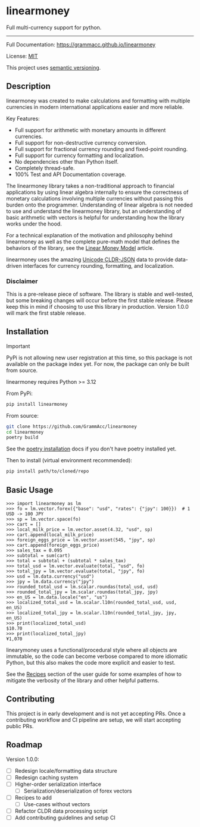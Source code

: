 # linearmoney

Full multi-currency support for python.

---

Full Documentation: https://grammacc.github.io/linearmoney

License: [MIT](LICENSE)

This project uses [semantic versioning](https://semver.org).

## Description

linearmoney was created to make calculations and formatting with multiple currencies
in modern international applications easier and more reliable.

Key Features:

- Full support for arithmetic with monetary amounts in different currencies.
- Full support for non-destructive currency conversion.
- Full support for fractional currency rounding and fixed-point rounding.
- Full support for currency formatting and localization.
- No dependencies other than Python itself.
- Completely thread-safe.
- 100% Test and API Documentation coverage.

The linearmoney library takes a non-traditional approach to financial applications
by using linear algebra internally to ensure the correctness of monetary calculations
involving multiple currencies without passing this burden onto the programmer.
Understanding of linear algebra is not needed to use and understand the linearmoney
library, but an understanding of basic arithmetic with vectors is helpful for
understanding how the library works under the hood.

For a technical explanation of the motivation and philosophy behind linearmoney
as well as the complete pure-math model that defines the behaviors of the library, see
the [Linear Money Model](https://grammacc.github.io/linearmoney/linear_money_model.html) article.

linearmoney uses the amazing [Unicode CLDR-JSON](https://github.com/unicode-org/cldr-json)
data to provide data-driven interfaces for currency rounding, formatting, and localization.

### Disclaimer

This is a pre-release piece of software. The library is stable and well-tested, but
some breaking changes will occur before the first stable release.
Please keep this in mind if choosing to use this library in production.
Version 1.0.0 will mark the first stable release.

## Installation

> [!IMPORTANT]
> PyPi is not allowing new user registration at this time, so this package is not
> available on the package index yet.
> For now, the package can only be built from source.

linearmoney requires Python >= 3.12

From PyPi:

```bash
pip install linearmoney
```

From source:

```bash
git clone https://github.com/GrammAcc/linearmoney
cd linearmoney
poetry build
```

See the [poetry installation](https://python-poetry.org/docs/#installation) docs if
you don't have poetry installed yet.

Then to install (virtual environment recommended):

```bash
pip install path/to/cloned/repo
```

## Basic Usage


```pycon
>>> import linearmoney as lm
>>> fo = lm.vector.forex({"base": "usd", "rates": {"jpy": 100}})  # 1 USD -> 100 JPY
>>> sp = lm.vector.space(fo)
>>> cart = []
>>> local_milk_price = lm.vector.asset(4.32, "usd", sp)
>>> cart.append(local_milk_price)
>>> foreign_eggs_price = lm.vector.asset(545, "jpy", sp)
>>> cart.append(foreign_eggs_price)
>>> sales_tax = 0.095
>>> subtotal = sum(cart)
>>> total = subtotal + (subtotal * sales_tax)
>>> total_usd = lm.vector.evaluate(total, "usd", fo)
>>> total_jpy = lm.vector.evaluate(total, "jpy", fo)
>>> usd = lm.data.currency("usd")
>>> jpy = lm.data.currency("jpy")
>>> rounded_total_usd = lm.scalar.roundas(total_usd, usd)
>>> rounded_total_jpy = lm.scalar.roundas(total_jpy, jpy)
>>> en_US = lm.data.locale("en", "us")
>>> localized_total_usd = lm.scalar.l10n(rounded_total_usd, usd, en_US)
>>> localized_total_jpy = lm.scalar.l10n(rounded_total_jpy, jpy, en_US)
>>> print(localized_total_usd)
$10.70
>>> print(localized_total_jpy)
¥1,070

```

linearymoney uses a functional/procedural style where all objects are immutable, so
the code can become verbose compared to more idiomatic Python, but this also makes
the code more explicit and easier to test.

See the [Recipes](https://grammacc.github.io/linearmoney/recipes.html)
section of the user guide for
some examples of how to mitigate the verbosity of the library and other helpful patterns.

## Contributing

This project is in early development and is not yet accepting PRs. Once a contributing
workflow and CI pipeline are setup, we will start accepting public PRs.

## Roadmap

Version 1.0.0:
- [ ] Redesign locale/formatting data structure
- [ ] Redesign caching system
- [ ] Higher-order serialization interface
  - [ ] Serialization/deserialization of forex vectors
- [ ] Recipes to add
  - [ ] Use-cases without vectors
- [ ] Refactor CLDR data processing script
- [ ] Add contributing guidelines and setup CI
